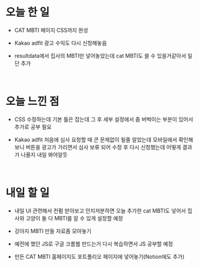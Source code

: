 # 오늘 한 일

- CAT MBTI 페이지 CSS까지 완성

- Kakao adfit 광고 수익도 다시 신청해놓음

- resultdata에서 집사의 MBTI만 넣어놓았는데 cat MBTI도 쓸 수 있을거같아서 일단 추가

<br />

# 오늘 느낀 점

- CSS 수정하는데 기본 틀은 잡는데 그 후 세부 설정에서 좀 버벅이는 부분이 있어서 추가로 공부 필요

- Kakao adfit 처음에 심사 요청할 때 큰 문제없이 될줄 알았는데 모바일에서 확인해보니 버튼을 광고가 가리면서 심사 보류 되어 수정 후 다시 신청했는데 어떻게 결과가 나올지 내일 봐야알듯

<br />

# 내일 할 일

- 내일 UI 관련해서 컨펌 받아보고 안지저분하면 오늘 추가한 cat MBTI도 넣어서 집사와 고양이 둘 다 MBTI를 알 수 있게 설정할 예정

- 강아지 MBTI 만들 자료좀 모아놓기

- 예전에 했던 JS로 구글 크롬웹 만드는거 다시 복습하면서 JS 공부할 예정

- 만든 CAT MBTI 홈페이지도 포트폴리오 페이지에 넣어놓기(Notion에도 추가)
